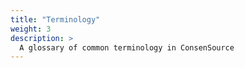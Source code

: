 ```yaml
---
title: "Terminology"
weight: 3
description: >
  A glossary of common terminology in ConsenSource
---
```

